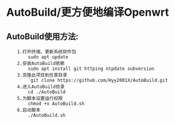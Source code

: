# AutoBuild/更方便地编译Openwrt

AutoBuild使用方法: 
-
		1.打开终端，更新系统软件包
			sudo apt update
		2.安装AutoBuild依赖
			sudo apt install git httping ntpdate subversion
		3.克隆此项目到任意目录
			`git clone https://github.com/Hyy2001X/AutoBuild.git
		4.进入AutoBuild目录
			cd ./AutoBuild
		5.为脚本设置运行权限
			chmod +x AutoBuild.sh
		6.启动脚本
			./AutoBuild.sh
